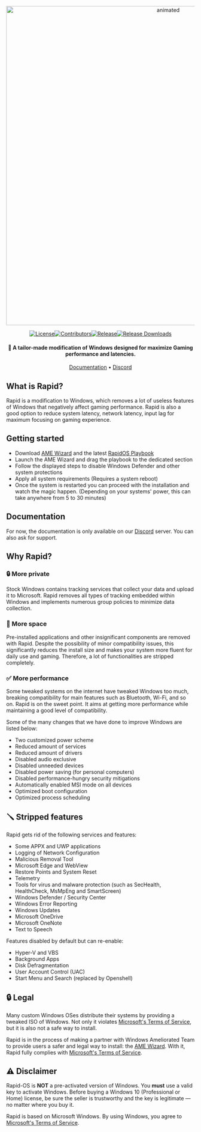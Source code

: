 <p align="center">
  <img src="https://github.com/Rapid-OS/Rapid/assets/109186462/92087cb5-4aa7-42b7-b524-a22ab22f9abb" alt="animated" width="850"/>
</p>
  <p align="center">
    <a href="https://github.com/Rapid-OS/Rapid/blob/main/LICENSE"><img alt="License" src="https://img.shields.io/github/license/rapid-os/rapid?style=for-the-badge&logo=github&color=1A91FF"/></a><a href="https://github.com/Rapid-OS/Rapid/graphs/contributors"><img alt="Contributors" src="https://img.shields.io/github/contributors/rapid-os/rapid?style=for-the-badge&color=1A91FF"/></a><a href="https://github.com/Rapid-OS/Rapid/releases/latest"><img alt="Release" src="https://img.shields.io/github/release/rapid-os/rapid?style=for-the-badge&color=1A91FF" /></a><a href="https://github.com/Rapid-OS/Rapid/releases"><img alt="Release Downloads" src="https://img.shields.io/github/downloads/Rapid-OS/Rapid/total?style=for-the-badge&logo=github&color=1A91FF" /></a>
  </p>
<h4 align="center">🚀 A tailor-made modification of Windows designed for maximize Gaming performance and latencies.</h4>

<p align="center">
  <a href="https://discord.gg/YCPU7EtW6J">Documentation</a>
  •
  <a href="https://discord.gg/7epGCcuAKV" target="_blank">Discord</a>
</p>

## **What is Rapid?**

Rapid is a modification to Windows, which removes a lot of useless features of Windows that negatively affect gaming performance.
Rapid is also a good option to reduce system latency, network latency, input lag for maximum focusing on gaming experience.

## **Getting started**
- Download [AME Wizard](https://ameliorated.io/) and the latest [RapidOS Playbook](https://github.com/Rapid-OS/Rapid/releases/latest)
- Launch the AME Wizard and drag the playbook to the dedicated section
- Follow the displayed steps to disable Windows Defender and other system protections
- Apply all system requirements (Requires a system reboot)
- Once the system is restarted you can proceed with the installation and watch the magic happen. (Depending on your systems' power, this can take anywhere from 5 to 30 minutes)

## **Documentation**
For now, the documentation is only available on our [Discord](https://discord.gg/YCPU7EtW6J) server. You can also ask for support.

## **Why Rapid?**

### 🔒 More private
Stock Windows contains tracking services that collect your data and upload it to Microsoft.
Rapid removes all types of tracking embedded within Windows and implements numerous group policies to minimize data collection. 

### 🚀 More space
Pre-installed applications and other insignificant components are removed with Rapid. Despite the possibility of minor compatibility issues, this significantly reduces the install size and makes your system more fluent for daily use and gaming. Therefore, a lot of functionalities are stripped completely.

### ✅ More performance
Some tweaked systems on the internet have tweaked Windows too much, breaking compatibility for main features such as Bluetooth, Wi-Fi, and so on.
Rapid is on the sweet point. It aims at getting more performance while maintaining a good level of compatibility.

Some of the many changes that we have done to improve Windows are listed below:
- Two customized power scheme
- Reduced amount of services
- Reduced amount of drivers
- Disabled audio exclusive
- Disabled unneeded devices
- Disabled power saving (for personal computers)
- Disabled performance-hungry security mitigations
- Automatically enabled MSI mode on all devices
- Optimized boot configuration
- Optimized process scheduling

## 🪛 Stripped features
Rapid gets rid of the following services and features:
- Some APPX and UWP applications
- Logging of Network Configuration
- Malicious Removal Tool
- Microsoft Edge and WebView
- Restore Points and System Reset
- Telemetry
- Tools for virus and malware protection (such as SecHealth, HealthCheck, MsMpEng and SmartScreen)
- Windows Defender / Security Center
- Windows Error Reporting
- Windows Updates
- Microsoft OneDrive
- Microsoft OneNote
- Text to Speech

Features disabled by default but can re-enable:

- Hyper-V and VBS
- Background Apps
- Disk Defragmentation
- User Account Control (UAC)
- Start Menu and Search (replaced by Openshell)

## 🔒 Legal
Many custom Windows OSes distribute their systems by providing a tweaked ISO of Windows. Not only it violates [Microsoft's Terms of Service](https://www.microsoft.com/en-us/Useterms/Retail/Windows/10/UseTerms_Retail_Windows_10_English.htm), but it is also not a safe way to install.

Rapid is in the process of making a partner with Windows Ameliorated Team to provide users a safer and legal way to install: the [AME Wizard](https://ameliorated.io). With it, Rapid fully complies with [Microsoft's Terms of Service](https://www.microsoft.com/en-us/Useterms/Retail/Windows/10/UseTerms_Retail_Windows_10_English.htm).

## ⚠️ Disclaimer
Rapid-OS is **NOT** a pre-activated version of Windows. You **must** use a valid key to activate Windows. Before buying a Windows 10 (Professional or Home) license, be sure the seller is trustworthy and the key is legitimate — no matter where you buy it.

Rapid is based on Microsoft Windows. By using Windows, you agree to [Microsoft's Terms of Service](https://www.microsoft.com/en-us/Useterms/Retail/Windows/10/UseTerms_Retail_Windows_10_English.htm).
